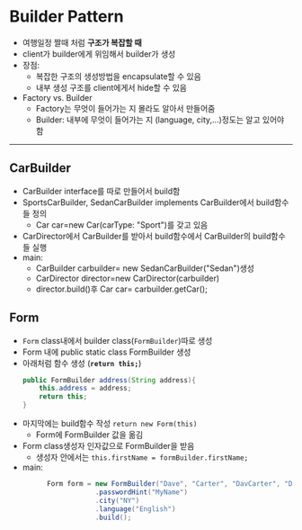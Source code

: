 # Builder Pattern
+ 여행일정 짤때 처럼 **구조가 복잡할 때**
+ client가 builder에게 위임해서 builder가 생성 
+ 장점: 
  + 복잡한 구조의 생성방법을 encapsulate할 수 있음
  + 내부 생성 구조를 client에게서 hide할 수 있음
+ Factory vs. Builder 
  + Factory는 무엇이 들어가는 지 몰라도 알아서 만들어줌
  + Builder: 내부에 무엇이 들어가는 지 (language, city,...)정도는 알고 있어야 함 
---
## CarBuilder
+ CarBuilder interface를 따로 만들어서 build함
+ SportsCarBuilder, SedanCarBuilder implements CarBuilder에서 build함수들 정의 
  + Car car=new Car(carType: "Sport")를 갖고 있음 
+ CarDirector에서 CarBuilder를 받아서 build함수에서 CarBuilder의 build함수들 실행 
+ main: 
  + CarBuilder carbuilder= new SedanCarBuilder("Sedan")생성
  + CarDirector director=new CarDirector(carbuilder)
  + director.build()후 Car car= carbuilder.getCar(); 

## Form
+ `Form` class내에서 builder class(`FormBuilder`)따로 생성 
+ Form 내에 public static class FormBuilder 생성 
+ 아래처럼 함수 생성 (**`return this;`**)
    ```java
    public FormBuilder address(String address){
        this.address = address;
        return this;
    }
    ```
+ 마지막에는 build함수 작성 `return new Form(this)`
  + Form에 FormBuilder 값을 옮김 
+ Form class생성자 인자값으로 FormBuilder을 받음
  + 생성자 안에서는 `this.firstName = formBuilder.firstName;`
+ main:
  ```java
		Form form = new FormBuilder("Dave", "Carter", "DavCarter", "DAvCaEr123")
                    .passwordHint("MyName")
                    .city("NY")
                    .language("English")
                    .build();
    ```
